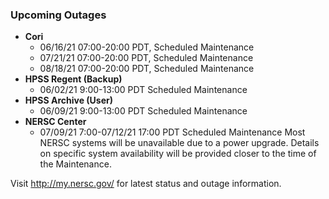 ### Upcoming Outages 

- **Cori**
    - 06/16/21 07:00-20:00 PDT, Scheduled Maintenance
    - 07/21/21 07:00-20:00 PDT, Scheduled Maintenance
    - 08/18/21 07:00-20:00 PDT, Scheduled Maintenance
- **HPSS Regent (Backup)**
    - 06/02/21 9:00-13:00 PDT Scheduled Maintenance
- **HPSS Archive (User)**
    - 06/09/21 9:00-13:00 PDT Scheduled Maintenance
- **NERSC Center**
    - 07/09/21 7:00-07/12/21 17:00 PDT Scheduled Maintenance
      Most NERSC systems will be unavailable due to a power upgrade. Details on 
      specific system availability will be provided closer to the time of the 
      Maintenance.

Visit <http://my.nersc.gov/> for latest status and outage information.
